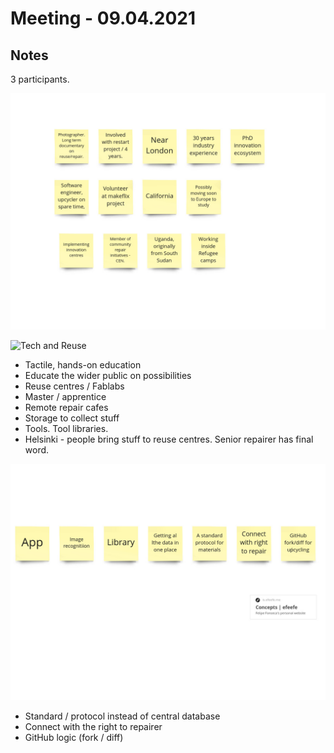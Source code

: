 # Meeting - 09.04.2021

## Notes

3 participants.

![Who are we and why we're here](20210409-who.jpg)

![Tech and Reuse](20210904-tech-reuse.jpg)

- Tactile, hands-on education
- Educate the wider public on possibilities
- Reuse centres / Fablabs
- Master / apprentice
- Remote repair cafes
- Storage to collect stuff
- Tools. Tool libraries.
- Helsinki - people bring stuff to reuse centres. Senior repairer has final word.

![Speculating](20210409-concepts.jpg)

- Standard / protocol instead of central database
- Connect with the right to repairer
- GitHub logic (fork / diff)
